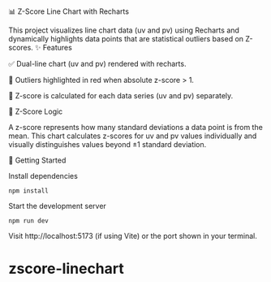 📊 Z-Score Line Chart with Recharts

This project visualizes line chart data (uv and pv) using Recharts and dynamically highlights data points that are statistical outliers based on Z-scores.
✨ Features

 ✅ Dual-line chart (uv and pv) rendered with recharts.

 🔴 Outliers highlighted in red when absolute z-score > 1.

 🎯 Z-score is calculated for each data series (uv and pv) separately.

🧮 Z-Score Logic

A z-score represents how many standard deviations a data point is from the mean. This chart calculates z-scores for uv and pv values individually and visually distinguishes values beyond ±1 standard deviation.

🚀 Getting Started

Install dependencies

    npm install

Start the development server

    npm run dev

Visit http://localhost:5173 (if using Vite) or the port shown in your terminal.
# zscore-linechart
